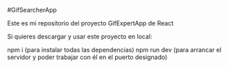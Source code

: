 #GifSearcherApp

Este es mi repositorio del proyecto GifExpertApp de React

Si quieres descargar y usar este proyecto en local:

npm i (para instalar todas las dependencias)
npm run dev (para arrancar el servidor y poder trabajar con él en el puerto designado)
